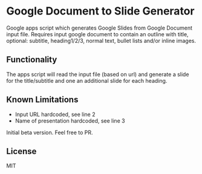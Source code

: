 # Google Document to Slide Generator
Google apps script which generates Google Slides from Google Document input file. Requires input google document to contain an outline with title, optional: subtitle, heading1/2/3, normal text, bullet lists and/or inline images.
## Functionality
The apps script will read the input file (based on url) and generate a slide for the title/subtitle and one an additional slide for each heading.
## Known Limitations
* Input URL hardcoded, see line 2
* Name of presentation hardcoded, see line 3

Initial beta version. Feel free to PR.
## License
MIT
